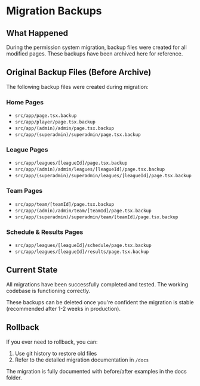 # Migration Backups

## What Happened

During the permission system migration, backup files were created for all modified pages.
These backups have been archived here for reference.

## Original Backup Files (Before Archive)

The following backup files were created during migration:

### Home Pages
- `src/app/page.tsx.backup`
- `src/app/player/page.tsx.backup`
- `src/app/(admin)/admin/page.tsx.backup`
- `src/app/(superadmin)/superadmin/page.tsx.backup`

### League Pages
- `src/app/leagues/[leagueId]/page.tsx.backup`
- `src/app/(admin)/admin/leagues/[leagueId]/page.tsx.backup`
- `src/app/(superadmin)/superadmin/leagues/[leagueId]/page.tsx.backup`

### Team Pages
- `src/app/team/[teamId]/page.tsx.backup`
- `src/app/(admin)/admin/team/[teamId]/page.tsx.backup`
- `src/app/(superadmin)/superadmin/team/[teamId]/page.tsx.backup`

### Schedule & Results Pages
- `src/app/leagues/[leagueId]/schedule/page.tsx.backup`
- `src/app/leagues/[leagueId]/results/page.tsx.backup`

## Current State

All migrations have been successfully completed and tested. The working codebase is functioning correctly.

These backups can be deleted once you're confident the migration is stable (recommended after 1-2 weeks in production).

## Rollback

If you ever need to rollback, you can:
1. Use git history to restore old files
2. Refer to the detailed migration documentation in `/docs`

The migration is fully documented with before/after examples in the docs folder.

